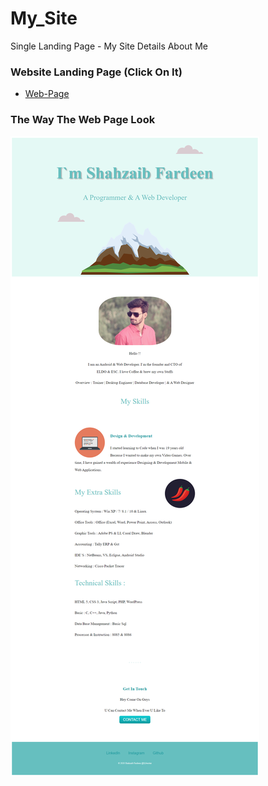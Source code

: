 # My_Site
Single Landing Page - My Site Details About Me


### Website Landing Page (Click On It)
* [Web-Page](https://shahzaibfardeen.github.io/My_Site/)

### The Way The Web Page Look

![Web_Page_Image](Project.png)
